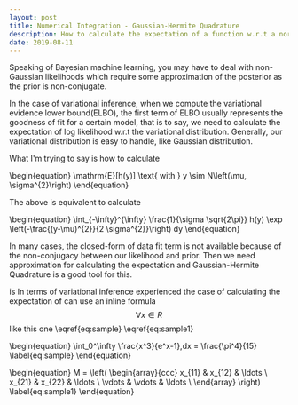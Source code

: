 ```yaml
---
layout: post
title: Numerical Integration - Gaussian-Hermite Quadrature
description: How to calculate the expectation of a function w.r.t a normal distribution when its closed form is not available
date: 2019-08-11
---
```


<p>
Speaking of Bayesian machine learning, you may have to deal with non-Gaussian likelihoods which require some approximation of the posterior as the prior is non-conjugate. 
</p>
<p>
In the case of variational inference, when we compute the variational evidence lower bound(ELBO), the first term of ELBO usually represents the goodness of fit for a certain model, that is to say, we need to calculate the expectation of log likelihood w.r.t the variational distribution. Generally, our variational distribution is easy to handle, like Gaussian distribution. 
</p>
<p>
What I'm trying to say is how to calculate
</p>

\begin{equation}
\mathrm{E}[h(y)] \text{ with }  y \sim N\left(\mu, \sigma^{2}\right)
\end{equation}

The above is equivalent to calculate

\begin{equation}
\int_{-\infty}^{\infty} \frac{1}{\sigma \sqrt{2\pi}} h(y) \exp \left(-\frac{(y-\mu)^{2}}{2 \sigma^{2}}\right) dy
\end{equation}



<p>
In many cases, the closed-form of data fit term is not available because of the non-conjugacy between our likelihood and prior. Then we need approximation for calculating the expectation and Gaussian-Hermite Quadrature is a good tool for this.
</p>

 is  In terms of variational inference experienced the case of calculating the expectation of  can use an inline formula $$\forall x \in R$$ like this one \eqref{eq:sample} \eqref{eq:sample1}

\begin{equation}
  \int_0^\infty \frac{x^3}{e^x-1}\,dx = \frac{\pi^4}{15}
  \label{eq:sample}
\end{equation}

\begin{equation}
M = \left( \begin{array}{ccc}
x_{11} & x_{12} & \ldots \\
x_{21} & x_{22} & \ldots \\
\vdots & \vdots & \ldots \\
\end{array} \right)
\label{eq:sample1}
\end{equation}